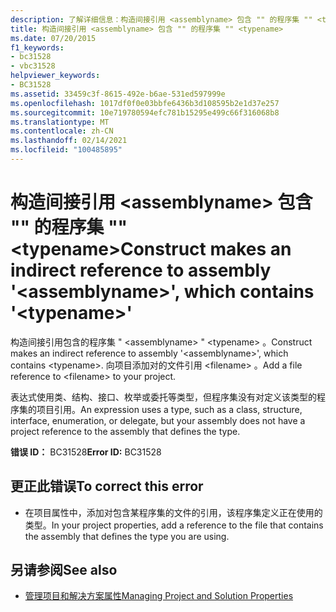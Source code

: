 ```yaml
---
description: 了解详细信息：构造间接引用 <assemblyname> 包含 "" 的程序集 "" <typename>
title: 构造间接引用 <assemblyname> 包含 "" 的程序集 "" <typename>
ms.date: 07/20/2015
f1_keywords:
- bc31528
- vbc31528
helpviewer_keywords:
- BC31528
ms.assetid: 33459c3f-8615-492e-b6ae-531ed597999e
ms.openlocfilehash: 1017df0f0e03bbfe6436b3d108595b2e1d37e257
ms.sourcegitcommit: 10e719780594efc781b15295e499c66f316068b8
ms.translationtype: MT
ms.contentlocale: zh-CN
ms.lasthandoff: 02/14/2021
ms.locfileid: "100485895"
---
```

# <a name="construct-makes-an-indirect-reference-to-assembly-assemblyname-which-contains-typename"></a><span data-ttu-id="6fa40-103">构造间接引用 \<assemblyname> 包含 "" 的程序集 "" \<typename></span><span class="sxs-lookup"><span data-stu-id="6fa40-103">Construct makes an indirect reference to assembly '\<assemblyname>', which contains '\<typename>'</span></span>

<span data-ttu-id="6fa40-104">构造间接引用包含的程序集 " \<assemblyname> " \<typename> 。</span><span class="sxs-lookup"><span data-stu-id="6fa40-104">Construct makes an indirect reference to assembly '\<assemblyname>', which contains \<typename>.</span></span> <span data-ttu-id="6fa40-105">向项目添加对的文件引用 \<filename> 。</span><span class="sxs-lookup"><span data-stu-id="6fa40-105">Add a file reference to \<filename> to your project.</span></span>  
  
 <span data-ttu-id="6fa40-106">表达式使用类、结构、接口、枚举或委托等类型，但程序集没有对定义该类型的程序集的项目引用。</span><span class="sxs-lookup"><span data-stu-id="6fa40-106">An expression uses a type, such as a class, structure, interface, enumeration, or delegate, but your assembly does not have a project reference to the assembly that defines the type.</span></span>  
  
 <span data-ttu-id="6fa40-107">**错误 ID：** BC31528</span><span class="sxs-lookup"><span data-stu-id="6fa40-107">**Error ID:** BC31528</span></span>  
  
## <a name="to-correct-this-error"></a><span data-ttu-id="6fa40-108">更正此错误</span><span class="sxs-lookup"><span data-stu-id="6fa40-108">To correct this error</span></span>  
  
- <span data-ttu-id="6fa40-109">在项目属性中，添加对包含某程序集的文件的引用，该程序集定义正在使用的类型。</span><span class="sxs-lookup"><span data-stu-id="6fa40-109">In your project properties, add a reference to the file that contains the assembly that defines the type you are using.</span></span>  
  
## <a name="see-also"></a><span data-ttu-id="6fa40-110">另请参阅</span><span class="sxs-lookup"><span data-stu-id="6fa40-110">See also</span></span>

- [<span data-ttu-id="6fa40-111">管理项目和解决方案属性</span><span class="sxs-lookup"><span data-stu-id="6fa40-111">Managing Project and Solution Properties</span></span>](/visualstudio/ide/managing-project-and-solution-properties)
